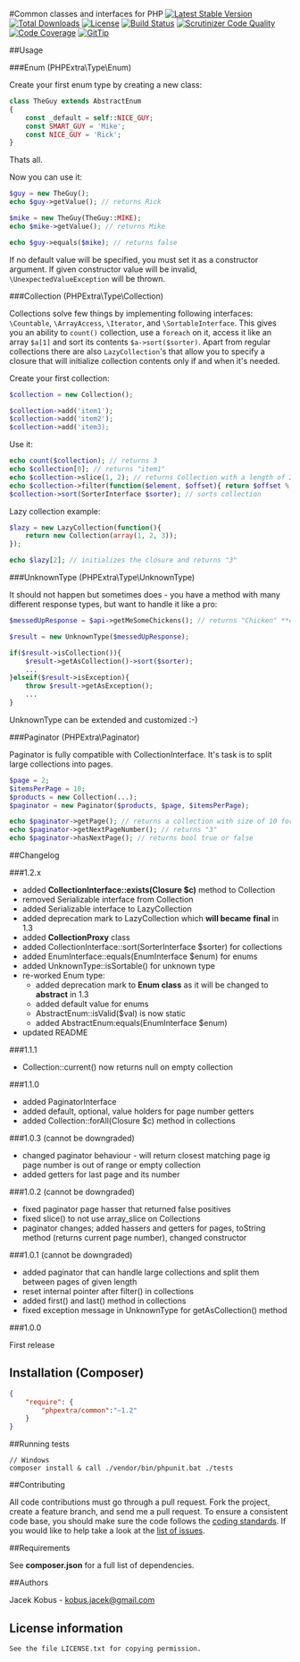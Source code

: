 #Common classes and interfaces for PHP
[![Latest Stable Version](https://poser.pugx.org/phpextra/sorter/v/stable.svg)](https://packagist.org/packages/phpextra/common)
[![Total Downloads](https://poser.pugx.org/phpextra/common/downloads.svg)](https://packagist.org/packages/phpextra/common)
[![License](https://poser.pugx.org/phpextra/common/license.svg)](https://packagist.org/packages/phpextra/common)
[![Build Status](http://img.shields.io/travis/phpextra/common.svg)](https://travis-ci.org/phpextra/common)
[![Scrutinizer Code Quality](https://scrutinizer-ci.com/g/phpextra/common/badges/quality-score.png?b=master)](https://scrutinizer-ci.com/g/phpextra/common/?branch=master)
[![Code Coverage](https://scrutinizer-ci.com/g/phpextra/common/badges/coverage.png?b=master)](https://scrutinizer-ci.com/g/phpextra/common/?branch=master)
[![GitTip](http://img.shields.io/gittip/jkobus.svg)](https://www.gittip.com/jkobus)

##Usage

###Enum (PHPExtra\Type\Enum)

Create your first enum type by creating a new class:

```php
class TheGuy extends AbstractEnum
{
    const _default = self::NICE_GUY;
    const SMART_GUY = 'Mike';
    const NICE_GUY = 'Rick';
}
```

Thats all.

Now you can use it:

```php
$guy = new TheGuy();
echo $guy->getValue(); // returns Rick

$mike = new TheGuy(TheGuy::MIKE);
echo $mike->getValue(); // returns Mike

echo $guy->equals($mike); // returns false
```

If no default value will be specified, you must set it as a constructor argument.
If given constructor value will be invalid, ``\UnexpectedValueException`` will be thrown.

###Collection (PHPExtra\Type\Collection)

Collections solve few things by implementing following interfaces: ``\Countable``, ``\ArrayAccess``, ``\Iterator``, and ``\SortableInterface``.
This gives you an ability to ``count()`` collection, use a ``foreach`` on it, access it like an array ``$a[1]`` and sort its contents ``$a->sort($sorter)``.
Apart from regular collections there are also ``LazyCollection``'s that allow you to specify a closure that will initialize collection
contents only if and when it's needed.

Create your first collection:

```php
$collection = new Collection();

$collection->add('item1');
$collection->add('item2');
$collection->add('item3);
```

Use it:

```php
echo count($collection); // returns 3
echo $collection[0]; // returns "item1"
echo $collection->slice(1, 2); // returns Collection with a length of 2 containing item2 and item3.
echo $collection->filter(function($element, $offset){ return $offset % 2 == 0; }); // returns sub-collection with all elements with even offset number
$collection->sort(SorterInterface $sorter); // sorts collection
```

Lazy collection example:

```php
$lazy = new LazyCollection(function(){
    return new Collection(array(1, 2, 3));
});

echo $lazy[2]; // initializes the closure and returns "3"
```

###UnknownType (PHPExtra\Type\UnknownType)

It should not happen but sometimes does - you have a method with many different response types, but want to handle it like a pro:

```php
$messedUpResponse = $api->getMeSomeChickens(); // returns "Chicken" **or** "Collection" **of** "Chickens" **or** "no" as an error response :-)

$result = new UnknownType($messedUpResponse);

if($result->isCollection()){
    $result->getAsCollection()->sort($sorter);
    ...
}elseif($result->isException){
    throw $result->getAsException();
    ...
}
```

UnknownType can be extended and customized :-)

###Paginator (PHPExtra\Paginator)

Paginator is fully compatible with CollectionInterface. It's task is to split large collections into pages.

```php
$page = 2;
$itemsPerPage = 10;
$products = new Collection(...);
$paginator = new Paginator($products, $page, $itemsPerPage);

echo $paginator->getPage(); // returns a collection with size of 10 for current page
echo $paginator->getNextPageNumber(); // returns "3"
echo $paginator->hasNextPage(); // returns bool true or false
```

##Changelog

###1.2.x

- added **CollectionInterface::exists(Closure $c)** method to Collection
- removed Serializable interface from Collection
- added Serializable interface to LazyCollection
- added deprecation mark to LazyCollection which **will became** **final** in 1.3
- added **CollectionProxy** class
- added CollectionInterface::sort(SorterInterface $sorter) for collections
- added EnumInterface::equals(EnumInterface $enum) for enums
- added UnknownType::isSortable() for unknown type
- re-worked Enum type:
    - added deprecation mark to **Enum class** as it will be changed to **abstract** in 1.3
    - added default value for enums
    - AbstractEnum::isValid($val) is now static
    - added AbstractEnum:equals(EnumInterface $enum)
- updated README


###1.1.1

- Collection::current() now returns null on empty collection

###1.1.0

- added PaginatorInterface
- added default, optional, value holders for page number getters
- added Collection::forAll(Closure $c) method in collections

###1.0.3 (cannot be downgraded)

- changed paginator behaviour - will return closest matching page ig page number is out of range or empty collection
- added getters for last page and its number

###1.0.2 (cannot be downgraded)

- fixed paginator page hasser that returned false positives
- fixed slice() to not use array_slice on Collections
- paginator changes; added hassers and getters for pages, toString method (returns current page number), changed constructor

###1.0.1 (cannot be downgraded)

- added paginator that can handle large collections and split them between pages of given length
- reset internal pointer after filter() in collections
- added first() and last() method in collections
- fixed exception message in UnknownType for getAsCollection() method

###1.0.0

First release

## Installation (Composer)

```json
{
    "require": {
        "phpextra/common":"~1.2"
    }
}
```

##Running tests

```
// Windows
composer install & call ./vendor/bin/phpunit.bat ./tests
```

##Contributing

All code contributions must go through a pull request.
Fork the project, create a feature branch, and send me a pull request.
To ensure a consistent code base, you should make sure the code follows
the [coding standards](http://symfony.com/doc/2.0/contributing/code/standards.html).
If you would like to help take a look at the [list of issues](https://github.com/phpextra/common/issues).

##Requirements

See **composer.json** for a full list of dependencies.

##Authors

Jacek Kobus - <kobus.jacek@gmail.com>

## License information

    See the file LICENSE.txt for copying permission.


